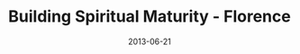 ---
layout: music 
title: "Building Spiritual Maturity - Florence"
series: "How to Build People"
date: 2013-06-21 
description: "Terry Phillips talks about building spiritual maturity."
audio: "http://www.crossroads.net/players/media/hq/htbp_01_florence.mp3"
audio-duration: "41:05"
src: "http://www.crossroads.net/players/media/mediumHz/"
---